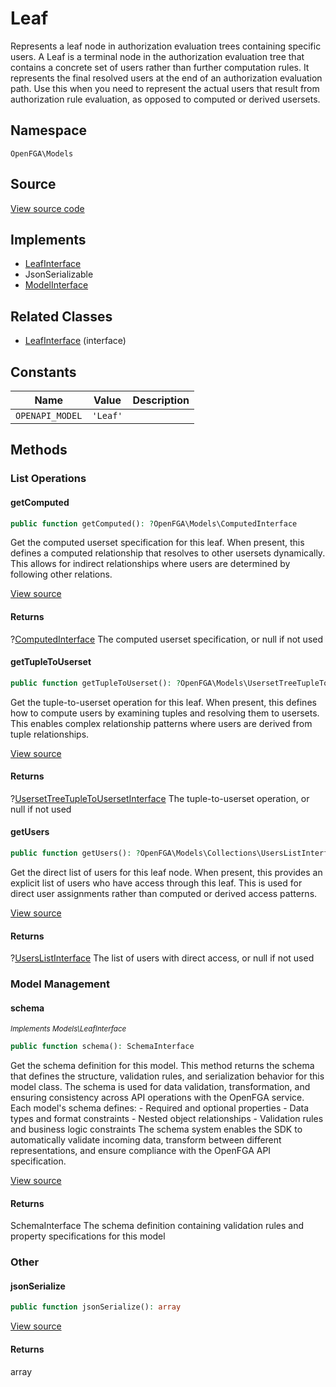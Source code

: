 # Leaf

Represents a leaf node in authorization evaluation trees containing specific users. A Leaf is a terminal node in the authorization evaluation tree that contains a concrete set of users rather than further computation rules. It represents the final resolved users at the end of an authorization evaluation path. Use this when you need to represent the actual users that result from authorization rule evaluation, as opposed to computed or derived usersets.

## Namespace
`OpenFGA\Models`

## Source
[View source code](https://github.com/evansims/openfga-php/blob/main/src/Models/Leaf.php)

## Implements
* [LeafInterface](LeafInterface.md)
* JsonSerializable
* [ModelInterface](ModelInterface.md)

## Related Classes
* [LeafInterface](Models/LeafInterface.md) (interface)

## Constants
| Name | Value | Description |
|------|-------|-------------|
| `OPENAPI_MODEL` | `'Leaf'` |  |


## Methods

                                                                                                
### List Operations
#### getComputed


```php
public function getComputed(): ?OpenFGA\Models\ComputedInterface
```

Get the computed userset specification for this leaf. When present, this defines a computed relationship that resolves to other usersets dynamically. This allows for indirect relationships where users are determined by following other relations.

[View source](https://github.com/evansims/openfga-php/blob/main/src/Models/Leaf.php#L71)


#### Returns
?[ComputedInterface](ComputedInterface.md)
 The computed userset specification, or null if not used

#### getTupleToUserset


```php
public function getTupleToUserset(): ?OpenFGA\Models\UsersetTreeTupleToUsersetInterface
```

Get the tuple-to-userset operation for this leaf. When present, this defines how to compute users by examining tuples and resolving them to usersets. This enables complex relationship patterns where users are derived from tuple relationships.

[View source](https://github.com/evansims/openfga-php/blob/main/src/Models/Leaf.php#L80)


#### Returns
?[UsersetTreeTupleToUsersetInterface](UsersetTreeTupleToUsersetInterface.md)
 The tuple-to-userset operation, or null if not used

#### getUsers


```php
public function getUsers(): ?OpenFGA\Models\Collections\UsersListInterface
```

Get the direct list of users for this leaf node. When present, this provides an explicit list of users who have access through this leaf. This is used for direct user assignments rather than computed or derived access patterns.

[View source](https://github.com/evansims/openfga-php/blob/main/src/Models/Leaf.php#L89)


#### Returns
?[UsersListInterface](Models/Collections/UsersListInterface.md)
 The list of users with direct access, or null if not used

### Model Management
#### schema

*<small>Implements Models\LeafInterface</small>*  

```php
public function schema(): SchemaInterface
```

Get the schema definition for this model. This method returns the schema that defines the structure, validation rules, and serialization behavior for this model class. The schema is used for data validation, transformation, and ensuring consistency across API operations with the OpenFGA service. Each model&#039;s schema defines: - Required and optional properties - Data types and format constraints - Nested object relationships - Validation rules and business logic constraints The schema system enables the SDK to automatically validate incoming data, transform between different representations, and ensure compliance with the OpenFGA API specification.

[View source](https://github.com/evansims/openfga-php/blob/main/src/Models/ModelInterface.php#L52)


#### Returns
SchemaInterface
 The schema definition containing validation rules and property specifications for this model

### Other
#### jsonSerialize


```php
public function jsonSerialize(): array
```


[View source](https://github.com/evansims/openfga-php/blob/main/src/Models/Leaf.php#L98)


#### Returns
array


